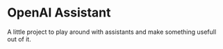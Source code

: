 # OpenAI Assistant
A little project to play around with assistants and make something usefull out of it.